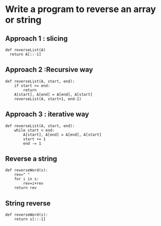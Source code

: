 # Write a program to reverse an array or string 
## Approach 1 : slicing
```
def reverseList(A)
  return A[::-1]
```


## Approach 2 :Recursive way
```
def reverseList(A, start, end):
    if start >= end:
        return
    A[start], A[end] = A[end], A[start]
    reverseList(A, start+1, end-1)
```


## Approach 3 : iterative way
```
def reverseList(A, start, end):
    while start < end:
        A[start], A[end] = A[end], A[start]
        start += 1
        end -= 1
```    


## Reverse a string
```
def reverseWord(s):
    rev=" "
    for i in s:
        rev=i+rev
    return rev
```
 
 
  ## String reverse
```
def reverseWord(s):
    return s[::-1]
```
